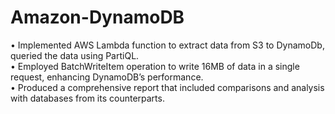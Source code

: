 # Amazon-DynamoDB
• Implemented AWS Lambda function to extract data from S3 to DynamoDb, queried the data using PartiQL.</br>
• Employed BatchWriteItem operation to write 16MB of data in a single request, enhancing DynamoDB’s performance.</br>
• Produced a comprehensive report that included comparisons and analysis with databases from its counterparts.
